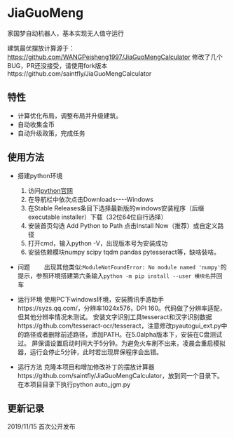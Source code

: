 # JiaGuoMeng
家国梦自动机器人，基本实现无人值守运行

建筑最优摆放计算源于：https://github.com/WANGPeisheng1997/JiaGuoMengCalculator
修改了几个BUG，PR还没接受，请使用fork版本https://github.com/saintfly/JiaGuoMengCalculator

## 特性
- 计算优化布局，调整布局并升级建筑。
- 自动收集金币
- 自动升级政策，完成任务

## 使用方法

- 搭建python环境
	1. 访问[python官网](https://www.python.org/downloads/windows/)
	2. 在导航栏中依次点击Downloads----Windows
	3. 在Stable Releases条目下选择最新版的windows安装程序（后缀executable installer）下载（32位64位自行选择）
	4. 安装首页勾选 Add Python to Path 点击Install Now（推荐）或自定义路径
	5. 打开cmd，输入python -V，出现版本号为安装成功
	6. 安装依赖模块numpy scipy tqdm pandas pytesseract等，缺啥装啥。

- 问题
　　出现其他类似:`ModuleNotFoundError: No module named 'numpy'`的提示，参照环境搭建第六条输入`python -m pip install --user 模块名`并回车

- 运行环境
	使用PC下windows环境，安装腾讯手游助手https://syzs.qq.com/，分辨率1024x576，DPI 160。代码做了分辨率适配，但其他分辨率情况未测试。
	安装文字识别工具tesseract和汉字识别数据https://github.com/tesseract-ocr/tesseract，注意修改pyautogui_ext.py中的路径或者删除前述路径，添加PATH。在5.0alpha版本下，安装在C盘测试过。
	屏保请设置启动时间大于5分钟。为避免火车刷不出来，凌晨会重启模拟器，运行会停止5分钟，此时若出现屏保程序会出错。

- 运行方法
	克隆本项目和增加修改补丁的摆放计算器https://github.com/saintfly/JiaGuoMengCalculator，放到同一个目录下。在本项目目录下执行python auto_jgm.py

## 更新记录
2019/11/15 首次公开发布

